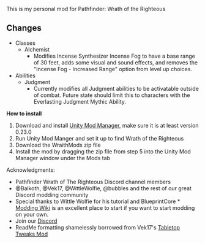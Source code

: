 ﻿﻿This is my personal mod for Pathfinder: Wrath of the Righteous

## Changes
* Classes
	* Alchemist
		* Modifies Incense Synthesizer Incense Fog to have a base range of 30 feet, adds some visual and sound effects, and removes the "Incense Fog - Increased Range" option from level up choices.
*  Abilities
	* Judgment
		* Currently modifies all Judgment abilities to be activatable outside of combat. Future state should limit this to characters with the Everlasting Judgment Mythic Ability.

**How to install**

1. Download and install [Unity Mod Manager](https://github.com/newman55/unity-mod-manager), make sure it is at least version 0.23.0
2. Run Unity Mod Manger and set it up to find Wrath of the Righteous
3. Download the WraithMods zip file
4. Install the mod by dragging the zip file from step 5 into the Unity Mod Manager window under the Mods tab

Acknowledgments:  

-   Pathfinder Wrath of The Righteous Discord channel members
-   @Balkoth, @Vek17, @WittleWolfie, @bubbles and the rest of our great Discord modding community
-	Special thanks to Wittle Wolfie for his tutorial and BlueprintCore
		*	[Modding Wiki](https://github.com/WittleWolfie/OwlcatModdingWiki/wiki) is an excellent place to start if you want to start modding on your own.
-   Join our [Discord](https://discord.com/invite/wotr)
-	ReadMe formatting shamelessly borrowed from Vek17's [Tabletop Tweaks Mod](https://github.com/Vek17/TabletopTweaks-Core)

